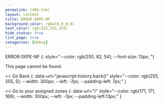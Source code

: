 ```yaml
---
permalink: /404.html
layout: content
title: ERROR 0XPE-NF
background_color: rgba(0,0,0,0)
text_color: rgb(255,255,255)
hide_status: true
list_page: true
categories: [debug]
---
```


ERROR 0XPE-NF
{: style="--color: rgb(250, 82, 54); --font-size: 13px; "}

This page cannot be found.

\<< Go Back
{: data-url="javascript:history.back()" style="--color: rgb(255, 255, 5); --width: 300px; --left: -7px; --padding-left: 7px;" }

\<< Go to your assigned zones
{: data-url="/" style="--color: rgb(171, 171, 169); --width: 300px; --left: -7px; --padding-left:13px;" }
